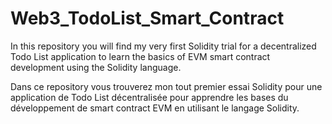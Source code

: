 # Web3_TodoList_Smart_Contract

In this repository you will find my very first Solidity trial for a decentralized Todo List application to learn the basics of EVM smart contract development using the Solidity language.

Dans ce repository vous trouverez mon tout premier essai Solidity pour une application de Todo List décentralisée pour apprendre les bases du développement de smart contract EVM en utilisant le langage Solidity.
